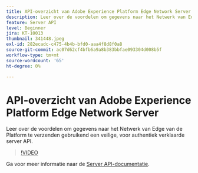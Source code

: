 ```yaml
---
title: API-overzicht van Adobe Experience Platform Edge Network Server
description: Leer over de voordelen om gegevens naar het Netwerk van Edge van de Platform te verzenden gebruikend een veilige, voor authentiek verklaarde server API.
feature: Server API
level: Beginner
jira: KT-10013
thumbnail: 341448.jpeg
exl-id: 282ecadc-c475-4b4b-bfd0-aaa4f8d8f0a8
source-git-commit: ac07d62cf4bfb6a9a8b383bbfae093304d008b5f
workflow-type: tm+mt
source-wordcount: '65'
ht-degree: 0%

---
```


# API-overzicht van Adobe Experience Platform Edge Network Server

Leer over de voordelen om gegevens naar het Netwerk van Edge van de Platform te verzenden gebruikend een veilige, voor authentiek verklaarde server API.

>[!VIDEO](https://video.tv.adobe.com/v/341448?quality=12&learn=on)

Ga voor meer informatie naar de [Server API-documentatie](https://experienceleague.adobe.com/docs/experience-platform/edge-network-server-api/overview.html).
